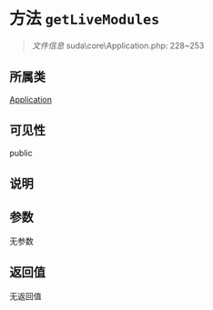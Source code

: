 # 方法 `getLiveModules`

> *文件信息* suda\core\Application.php: 228~253

## 所属类 

[Application](../Application.md)

## 可见性

 public 

## 说明



## 参数


无参数


## 返回值

无返回值

